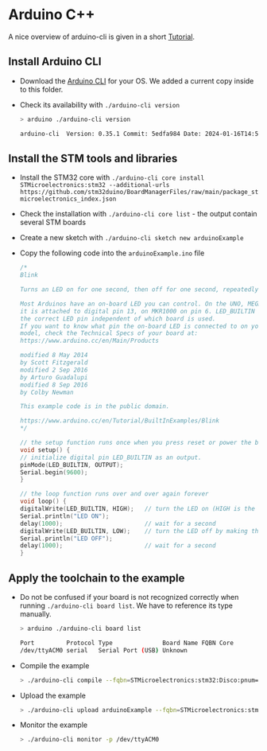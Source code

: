 # Arduino C++

A nice overview of arduino-cli is given in a short [Tutorial](https://www.youtube.com/watch?v=Uk5_RKMf2Dk).

## Install Arduino CLI 

+ Download the [Arduino CLI](ttps://arduino.github.io/arduino-cli/0.21/installation/) for your OS. We added a current copy inside to this folder.
+ Check its availability with `./arduino-cli version`

    ```bash
    > arduino ./arduino-cli version                                                 

    arduino-cli  Version: 0.35.1 Commit: 5edfa984 Date: 2024-01-16T14:50:44Z
    ```

## Install the STM tools and libraries

+ Install the STM32 core with `./arduino-cli core install STMicroelectronics:stm32 --additional-urls https://github.com/stm32duino/BoardManagerFiles/raw/main/package_stmicroelectronics_index.json`
+ Check the installation with `./arduino-cli core list` - the output contain several STM boards  
+ Create a new sketch with `./arduino-cli sketch new arduinoExample`
+ Copy the following code into the `arduinoExample.ino` file

    ```cpp
    /*
    Blink

    Turns an LED on for one second, then off for one second, repeatedly.

    Most Arduinos have an on-board LED you can control. On the UNO, MEGA and ZERO
    it is attached to digital pin 13, on MKR1000 on pin 6. LED_BUILTIN is set to
    the correct LED pin independent of which board is used.
    If you want to know what pin the on-board LED is connected to on your Arduino
    model, check the Technical Specs of your board at:
    https://www.arduino.cc/en/Main/Products

    modified 8 May 2014
    by Scott Fitzgerald
    modified 2 Sep 2016
    by Arturo Guadalupi
    modified 8 Sep 2016
    by Colby Newman

    This example code is in the public domain.

    https://www.arduino.cc/en/Tutorial/BuiltInExamples/Blink
    */

    // the setup function runs once when you press reset or power the board
    void setup() {
    // initialize digital pin LED_BUILTIN as an output.
    pinMode(LED_BUILTIN, OUTPUT);
    Serial.begin(9600);
    }

    // the loop function runs over and over again forever
    void loop() {
    digitalWrite(LED_BUILTIN, HIGH);   // turn the LED on (HIGH is the voltage level)
    Serial.println("LED ON");
    delay(1000);                       // wait for a second
    digitalWrite(LED_BUILTIN, LOW);    // turn the LED off by making the voltage LOW
    Serial.println("LED OFF");
    delay(1000);                       // wait for a second
    }
    ```

## Apply the toolchain to the example

+ Do not be confused if your board is not recognized correctly when running `./arduino-cli board list`. We have to reference its type manually.

    ```bash 
    > arduino ./arduino-cli board list         

    Port         Protocol Type              Board Name FQBN Core
    /dev/ttyACM0 serial   Serial Port (USB) Unknown
    ```

+ Compile the example 

    ```bash
    > ./arduino-cli compile --fqbn=STMicroelectronics:stm32:Disco:pnum=B_L475E_IOT01A arduinoExample --build-path=./arduinoBuild
    ```

+ Upload the example 

    ```bash
    > ./arduino-cli upload arduinoExample --fqbn=STMicroelectronics:stm32:Disco:pnum=B_L475E_IOT01A -p=/dev/ttyACM0 --input-dir=./arduinoBuild
    ```

+ Monitor the example 

    ```bash
    > ./arduino-cli monitor -p /dev/ttyACM0
    ```